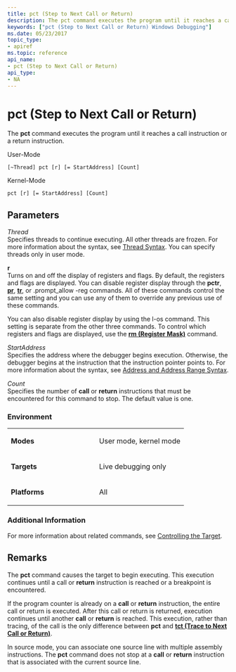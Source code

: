 ```yaml
---
title: pct (Step to Next Call or Return)
description: The pct command executes the program until it reaches a call instruction or a return instruction.
keywords: ["pct (Step to Next Call or Return) Windows Debugging"]
ms.date: 05/23/2017
topic_type:
- apiref
ms.topic: reference
api_name:
- pct (Step to Next Call or Return)
api_type:
- NA
---
```


# pct (Step to Next Call or Return)


The **pct** command executes the program until it reaches a call instruction or a return instruction.

User-Mode

```dbgcmd
[~Thread] pct [r] [= StartAddress] [Count] 
```

Kernel-Mode

```dbgcmd
pct [r] [= StartAddress] [Count] 
```

## <span id="Parameters"></span><span id="parameters"></span><span id="PARAMETERS"></span>Parameters


<span id="_______Thread______"></span><span id="_______thread______"></span><span id="_______THREAD______"></span> *Thread*   
Specifies threads to continue executing. All other threads are frozen. For more information about the syntax, see [Thread Syntax](thread-syntax.md). You can specify threads only in user mode.

<span id="_______r______"></span><span id="_______R______"></span> **r**   
Turns on and off the display of registers and flags. By default, the registers and flags are displayed. You can disable register display through the **pctr**, [**pr**](p--step-.md), [**tr**](t--trace-.md), or .prompt\_allow -reg commands. All of these commands control the same setting and you can use any of them to override any previous use of these commands.

You can also disable register display by using the l-os command. This setting is separate from the other three commands. To control which registers and flags are displayed, use the [**rm (Register Mask)**](rm--register-mask-.md) command.

<span id="_______StartAddress______"></span><span id="_______startaddress______"></span><span id="_______STARTADDRESS______"></span> *StartAddress*   
Specifies the address where the debugger begins execution. Otherwise, the debugger begins at the instruction that the instruction pointer points to. For more information about the syntax, see [Address and Address Range Syntax](address-and-address-range-syntax.md).

<span id="_______Count______"></span><span id="_______count______"></span><span id="_______COUNT______"></span> *Count*   
Specifies the number of **call** or **return** instructions that must be encountered for this command to stop. The default value is one.

### <span id="Environment"></span><span id="environment"></span><span id="ENVIRONMENT"></span>Environment

<table>
<colgroup>
<col width="50%" />
<col width="50%" />
</colgroup>
<tbody>
<tr class="odd">
<td align="left"><p><strong>Modes</strong></p></td>
<td align="left"><p>User mode, kernel mode</p></td>
</tr>
<tr class="even">
<td align="left"><p><strong>Targets</strong></p></td>
<td align="left"><p>Live debugging only</p></td>
</tr>
<tr class="odd">
<td align="left"><p><strong>Platforms</strong></p></td>
<td align="left"><p>All</p></td>
</tr>
</tbody>
</table>

 

### <span id="Additional_Information"></span><span id="additional_information"></span><span id="ADDITIONAL_INFORMATION"></span>Additional Information

For more information about related commands, see [Controlling the Target](controlling-the-target.md).

## Remarks

The **pct** command causes the target to begin executing. This execution continues until a call or **return** instruction is reached or a breakpoint is encountered.

If the program counter is already on a **call** or **return** instruction, the entire call or return is executed. After this call or return is returned, execution continues until another **call** or **return** is reached. This execution, rather than tracing, of the call is the only difference between **pct** and [**tct (Trace to Next Call or Return)**](tct--trace-to-next-call-or-return-.md).

In source mode, you can associate one source line with multiple assembly instructions. The **pct** command does not stop at a **call** or **return** instruction that is associated with the current source line.

 

 





